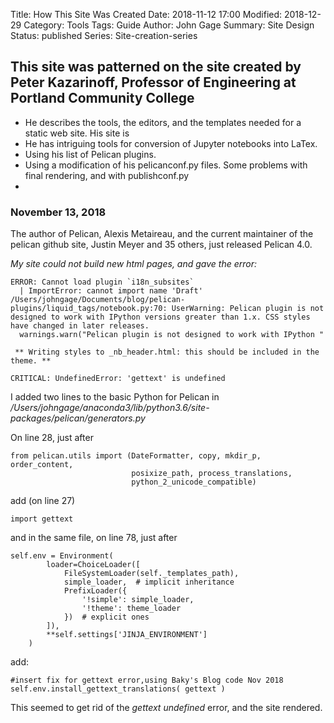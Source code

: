 Title: How This Site Was Created
Date: 2018-11-12 17:00
Modified: 2018-12-29
Category: Tools
Tags: Guide
Author: John Gage
Summary: Site Design
Status: published
Series: Site-creation-series


## This site was patterned on the site created by Peter Kazarinoff, Professor of Engineering at Portland Community College ##

- He describes the tools, the editors, and the templates needed for a static web site. His site is
- He has intriguing tools for conversion of Jupyter notebooks into LaTex.
- Using his list of Pelican plugins.
- Using a modification of his pelicanconf.py files.  Some problems with final rendering, and with publishconf.py
-


### November 13, 2018 ###

The author of Pelican, Alexis Metaireau, and the current maintainer of the pelican github site, Justin Meyer and 35 others, just released Pelican 4.0.

*My site could not build new html pages, and gave the error:*


```
ERROR: Cannot load plugin `i18n_subsites`
  | ImportError: cannot import name 'Draft'
/Users/johngage/Documents/blog/pelican-plugins/liquid_tags/notebook.py:70: UserWarning: Pelican plugin is not designed to work with IPython versions greater than 1.x. CSS styles have changed in later releases.
  warnings.warn("Pelican plugin is not designed to work with IPython "

 ** Writing styles to _nb_header.html: this should be included in the theme. **

CRITICAL: UndefinedError: 'gettext' is undefined

```


I added two lines to the basic Python for Pelican in  */Users/johngage/anaconda3/lib/python3.6/site-packages/pelican/generators.py*


On line 28, just after


```
from pelican.utils import (DateFormatter, copy, mkdir_p, order_content,
                           posixize_path, process_translations,
                           python_2_unicode_compatible)
```

add (on line 27)


```
import gettext
```



and in the same file, on line 78, just after



```
self.env = Environment(
        loader=ChoiceLoader([
            FileSystemLoader(self._templates_path),
            simple_loader,  # implicit inheritance
            PrefixLoader({
                '!simple': simple_loader,
                '!theme': theme_loader
            })  # explicit ones
        ]),
        **self.settings['JINJA_ENVIRONMENT']
    )
```

add:


```
#insert fix for gettext error,using Baky's Blog code Nov 2018
self.env.install_gettext_translations( gettext )

```


This seemed to get rid of the *gettext undefined* error, and the site rendered.
